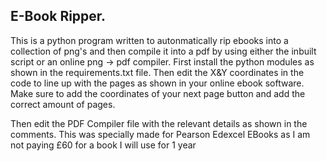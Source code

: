 ## E-Book Ripper.

This is a python program written to autonmatically rip ebooks into a collection of png's and then compile it into a pdf by using either the inbuilt script or an online png -> pdf compiler. First install the python modules as shown in the
requirements.txt file. Then edit the X&Y coordinates in the code to line up with the pages as shown in your online ebook software. Make sure to add the coordinates of your next page button and add the correct amount of pages.

Then edit the PDF Compiler file with the relevant details as shown in the comments. This was specially made for Pearson Edexcel EBooks as I am not paying £60 for a book I will use for 1 year
